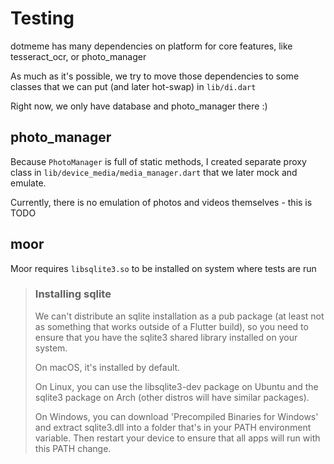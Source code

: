 # Testing

dotmeme has many dependencies on platform for core features, like tesseract_ocr, or photo_manager

As much as it's possible, we try to move those dependencies to some classes that we can put (and later hot-swap) in `lib/di.dart`

Right now, we only have database and photo_manager there :)

## photo_manager

Because `PhotoManager` is full of static methods, I created separate proxy class in `lib/device_media/media_manager.dart` that we later mock and emulate.

Currently, there is no emulation of photos and videos themselves - this is TODO

## moor

Moor requires `libsqlite3.so` to be installed on system where tests are run

> ### Installing sqlite
>
> We can't distribute an sqlite installation as a pub package (at least not as something that works outside of a Flutter build), so you need to ensure that you have the sqlite3 shared library installed on your system.
>
> On macOS, it's installed by default.
>
> On Linux, you can use the libsqlite3-dev package on Ubuntu and the sqlite3 package on Arch (other distros will have similar packages).
>
> On Windows, you can download 'Precompiled Binaries for Windows' and extract sqlite3.dll into a folder that's in your PATH environment variable. Then restart your device to ensure that all apps will run with this PATH change.
